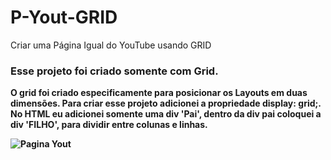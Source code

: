 # P-Yout-GRID
Criar uma Página Igual do YouTube usando GRID
<h3>Esse projeto foi criado somente com Grid.</h3>
<b>O grid foi criado especificamente para posicionar os Layouts em duas dimensões. Para criar esse projeto adicionei a propriedade display: grid;. No HTML eu adicionei somente uma div 'Pai', dentro da div pai coloquei a div 'FILHO', para dividir entre colunas e linhas. <b>

![Pagina Yout](https://github.com/thiagoHo/P-Yout-GRID/assets/135985268/daecb4c7-3a30-4690-9d26-b59575846183)
